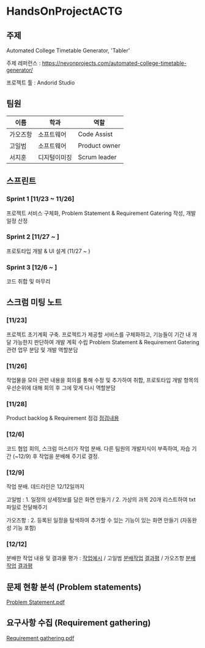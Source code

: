 # HandsOnProjectACTG

## 주제
 Automated College Timetable Generator, 'Tabler'

 주제 레퍼런스 : https://nevonprojects.com/automated-college-timetable-generator/

 프로젝트 툴 : Andorid Studio



## 팀원
|이름|학과|역할|
|------|---|----|
|가오즈항|소프트웨어|Code Assist|
|고일범|소프트웨어|Product owner|
|서지훈|디지털이미징|Scrum leader|




## 스프린트
  ### Sprint 1 [11/23 ~ 11/26]
  프로젝트 서비스 구체화, Problem Statement & Requirement Gatering 작성, 개발 일정 산정 

  ### Sprint 2 [11/27 ~ ]
  프로토타입 개발 & UI 설계 (11/27 ~ )
  
  ### Sprint 3 [12/6 ~ ]
  코드 취합 및 마무리
 
 
 
 
## 스크럼 미팅 노트
   ### [11/23] 
   프로젝트 초기계획 구축. 프로젝트가 제공할 서비스를 구체화하고, 기능들이 기간 내 개달 가능한지 판단하여 개발 계획 수립
   Problem Statement & Requirement Gatering 관련 업무 분담 및 개발 역할분담
 
   ### [11/26] 
   작업물을 모아 관련 내용을 회의를 통해 수정 및 추가하여 취합, 프로토타입 개발 항목의 우선순위에 대해 회의 후 그에 맞게 다시 역할분담
 
   ### [11/28]
   Product backlog & Requirement 점검   <a href="https://github.com/joasjh/HandsOnProjectACTG/blob/main/Document/Product%20backlog.pdf">점검내용</a>

   ### [12/6]
   코드 협업 회의, 스크럼 마스터가 작업 분배. 다른 팀원의 개발지식이 부족하여, 자습 기간 (~12/9) 후 작업을 분배해 주기로 결정.
 
   ### [12/9]
   작업 분배. 데드라인은 12/12일까지
   
   고일범 : 1. 일정의 상세정보를 담은 화면 만들기 / 2. 가상의 과목 20개 리스트하여 txt파일로 전달해주기
   
   가오즈항 : 2. 등록된 일정을 탐색하여 추가할 수 있는 기능이 있는 화면 만들기 (자동완성 기능 포함)
   
   ### [12/12]
   분배한 작업 내용 및 결과물 평가 : <a href="https://github.com/joasjh/HandsOnProjectACTG/blob/main/Document/ContributionCheck/Example.pdf">작업예시</a>
   / 고일범 <a href="https://github.com/joasjh/HandsOnProjectACTG/blob/main/Document/ContributionCheck/%EB%B6%84%EB%B0%B0_%EA%B3%A0%EC%9D%BC%EB%B2%94_Part.pdf">분배작업</a>  <a href="https://github.com/joasjh/HandsOnProjectACTG/blob/main/Document/ContributionCheck/%EA%B2%B0%EA%B3%BC_%EA%B3%A0%EC%9D%BC%EB%B2%94_Part.pdf">결과평</a>  / 가오즈항 <a href="https://github.com/joasjh/HandsOnProjectACTG/blob/main/Document/ContributionCheck/%EB%B6%84%EB%B0%B0_%EA%B0%80%EC%98%A4%EC%A6%88%ED%95%AD_Part.pdf">분배작업</a> <a href="https://github.com/joasjh/HandsOnProjectACTG/blob/main/Document/ContributionCheck/%EA%B2%B0%EA%B3%BC_%EA%B0%80%EC%98%A4%EC%A6%88%ED%95%AD_Part.pdf">결과평</a>
   
   
## 문제 현황 분석 (Problem statements)
<a href="https://github.com/joasjh/HandsOnProjectACTG/blob/main/Document/Problem%20Statement.pdf">Problem Statement.pdf</a>




## 요구사항 수집 (Requirement gathering)
<a href="https://github.com/joasjh/HandsOnProjectACTG/blob/main/Document/Requirement%20Gathering.pdf">Requirement gathering.pdf</a>
